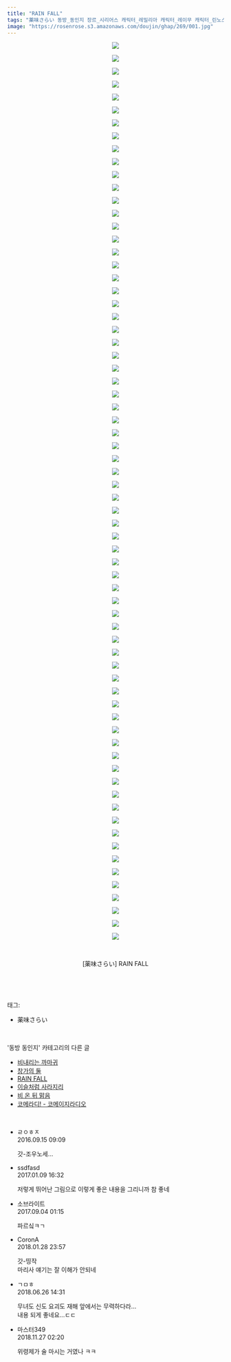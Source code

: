 ```yaml
---
title: "RAIN FALL"
tags: "薬味さらい 동방_동인지 장르_시리어스 캐릭터_레밀리아 캐릭터_레이무 캐릭터_린노스케 캐릭터_마리사 캐릭터_메이링 캐릭터_모미지 캐릭터_모코우 캐릭터_무라사 캐릭터_미코 캐릭터_사나에 캐릭터_사쿠야 캐릭터_세이가 캐릭터_쇼 캐릭터_스와코 캐릭터_스이카 캐릭터_시키에이키 캐릭터_아야 캐릭터_아큐 캐릭 터_앨리스 캐릭터_야마메 캐릭터_에이린 캐릭터_유카리 캐릭터_이치린 캐릭터_카구야 캐릭터_케이네 캐릭터_코마치 캐릭터_텐시 캐릭터_토지코 캐릭터_파르시 캐릭터_파츄리 캐릭터_하타테 캐릭터_후토 캐릭터_히지리"
image: "https://rosenrose.s3.amazonaws.com/doujin/ghap/269/001.jpg"
---
```

<div class="article">
<p style="text-align: center; clear: none; float: none;"><img src="{{ site.imgserver1 }}/ghap/269/001.jpg"/></p>
<p style="text-align: center; clear: none; float: none;"><img src="{{ site.imgserver1 }}/ghap/269/002.jpg"/></p>
<p style="text-align: center; clear: none; float: none;"><img src="{{ site.imgserver1 }}/ghap/269/003.jpg"/></p>
<p style="text-align: center; clear: none; float: none;"><img src="{{ site.imgserver1 }}/ghap/269/004.jpg"/></p>
<p style="text-align: center; clear: none; float: none;"><img src="{{ site.imgserver1 }}/ghap/269/005.jpg"/></p>
<p style="text-align: center; clear: none; float: none;"><img src="{{ site.imgserver1 }}/ghap/269/006.jpg"/></p>
<p style="text-align: center; clear: none; float: none;"><img src="{{ site.imgserver1 }}/ghap/269/007.jpg"/></p>
<p style="text-align: center; clear: none; float: none;"><img src="{{ site.imgserver1 }}/ghap/269/008.jpg"/></p>
<p style="text-align: center; clear: none; float: none;"><img src="{{ site.imgserver1 }}/ghap/269/009.jpg"/></p>
<p style="text-align: center; clear: none; float: none;"><img src="{{ site.imgserver1 }}/ghap/269/010.jpg"/></p>
<p style="text-align: center; clear: none; float: none;"><img src="{{ site.imgserver1 }}/ghap/269/011.jpg"/></p>
<p style="text-align: center; clear: none; float: none;"><img src="{{ site.imgserver1 }}/ghap/269/012.jpg"/></p>
<p style="text-align: center; clear: none; float: none;"><img src="{{ site.imgserver1 }}/ghap/269/013.jpg"/></p>
<p style="text-align: center; clear: none; float: none;"><img src="{{ site.imgserver1 }}/ghap/269/014.jpg"/></p>
<p style="text-align: center; clear: none; float: none;"><img src="{{ site.imgserver1 }}/ghap/269/015.jpg"/></p>
<p style="text-align: center; clear: none; float: none;"><img src="{{ site.imgserver1 }}/ghap/269/016.jpg"/></p>
<p style="text-align: center; clear: none; float: none;"><img src="{{ site.imgserver1 }}/ghap/269/017.jpg"/></p>
<p style="text-align: center; clear: none; float: none;"><img src="{{ site.imgserver1 }}/ghap/269/018.jpg"/></p>
<p style="text-align: center; clear: none; float: none;"><img src="{{ site.imgserver1 }}/ghap/269/019.jpg"/></p>
<p style="text-align: center; clear: none; float: none;"><img src="{{ site.imgserver1 }}/ghap/269/020.jpg"/></p>
<p style="text-align: center; clear: none; float: none;"><img src="{{ site.imgserver1 }}/ghap/269/021.jpg"/></p>
<p style="text-align: center; clear: none; float: none;"><img src="{{ site.imgserver1 }}/ghap/269/022.jpg"/></p>
<p style="text-align: center; clear: none; float: none;"><img src="{{ site.imgserver1 }}/ghap/269/023.jpg"/></p>
<p style="text-align: center; clear: none; float: none;"><img src="{{ site.imgserver1 }}/ghap/269/024.jpg"/></p>
<p style="text-align: center; clear: none; float: none;"><img src="{{ site.imgserver1 }}/ghap/269/025.jpg"/></p>
<p style="text-align: center; clear: none; float: none;"><img src="{{ site.imgserver1 }}/ghap/269/026.jpg"/></p>
<p style="text-align: center; clear: none; float: none;"><img src="{{ site.imgserver1 }}/ghap/269/027.jpg"/></p>
<p style="text-align: center; clear: none; float: none;"><img src="{{ site.imgserver1 }}/ghap/269/028.jpg"/></p>
<p style="text-align: center; clear: none; float: none;"><img src="{{ site.imgserver1 }}/ghap/269/029.jpg"/></p>
<p style="text-align: center; clear: none; float: none;"><img src="{{ site.imgserver1 }}/ghap/269/030.jpg"/></p>
<p style="text-align: center; clear: none; float: none;"><img src="{{ site.imgserver1 }}/ghap/269/031.jpg"/></p>
<p style="text-align: center; clear: none; float: none;"><img src="{{ site.imgserver1 }}/ghap/269/032.jpg"/></p>
<p style="text-align: center; clear: none; float: none;"><img src="{{ site.imgserver1 }}/ghap/269/033.jpg"/></p>
<p style="text-align: center; clear: none; float: none;"><img src="{{ site.imgserver1 }}/ghap/269/034.jpg"/></p>
<p style="text-align: center; clear: none; float: none;"><img src="{{ site.imgserver1 }}/ghap/269/035.jpg"/></p>
<p style="text-align: center; clear: none; float: none;"><img src="{{ site.imgserver1 }}/ghap/269/036.jpg"/></p>
<p style="text-align: center; clear: none; float: none;"><img src="{{ site.imgserver1 }}/ghap/269/037.jpg"/></p>
<p style="text-align: center; clear: none; float: none;"><img src="{{ site.imgserver1 }}/ghap/269/038.jpg"/></p>
<p style="text-align: center; clear: none; float: none;"><img src="{{ site.imgserver1 }}/ghap/269/039.jpg"/></p>
<p style="text-align: center; clear: none; float: none;"><img src="{{ site.imgserver1 }}/ghap/269/040.jpg"/></p>
<p style="text-align: center; clear: none; float: none;"><img src="{{ site.imgserver1 }}/ghap/269/041.jpg"/></p>
<p style="text-align: center; clear: none; float: none;"><img src="{{ site.imgserver1 }}/ghap/269/042.jpg"/></p>
<p style="text-align: center; clear: none; float: none;"><img src="{{ site.imgserver1 }}/ghap/269/043.jpg"/></p>
<p style="text-align: center; clear: none; float: none;"><img src="{{ site.imgserver1 }}/ghap/269/044.jpg"/></p>
<p style="text-align: center; clear: none; float: none;"><img src="{{ site.imgserver1 }}/ghap/269/045.jpg"/></p>
<p style="text-align: center; clear: none; float: none;"><img src="{{ site.imgserver1 }}/ghap/269/046.jpg"/></p>
<p style="text-align: center; clear: none; float: none;"><img src="{{ site.imgserver1 }}/ghap/269/047.jpg"/></p>
<p style="text-align: center; clear: none; float: none;"><img src="{{ site.imgserver1 }}/ghap/269/048.jpg"/></p>
<p style="text-align: center; clear: none; float: none;"><img src="{{ site.imgserver1 }}/ghap/269/049.jpg"/></p>
<p style="text-align: center; clear: none; float: none;"><img src="{{ site.imgserver1 }}/ghap/269/050.jpg"/></p>
<p style="text-align: center; clear: none; float: none;"><img src="{{ site.imgserver1 }}/ghap/269/051.jpg"/></p>
<p style="text-align: center; clear: none; float: none;"><img src="{{ site.imgserver1 }}/ghap/269/052.jpg"/></p>
<p style="text-align: center; clear: none; float: none;"><img src="{{ site.imgserver1 }}/ghap/269/053.jpg"/></p>
<p style="text-align: center; clear: none; float: none;"><img src="{{ site.imgserver1 }}/ghap/269/054.jpg"/></p>
<p style="text-align: center; clear: none; float: none;"><img src="{{ site.imgserver1 }}/ghap/269/055.jpg"/></p>
<p style="text-align: center; clear: none; float: none;"><img src="{{ site.imgserver1 }}/ghap/269/056.jpg"/></p>
<p style="text-align: center; clear: none; float: none;"><img src="{{ site.imgserver1 }}/ghap/269/057.jpg"/></p>
<p style="text-align: center; clear: none; float: none;"><img src="{{ site.imgserver1 }}/ghap/269/058.jpg"/></p>
<p style="text-align: center; clear: none; float: none;"><img src="{{ site.imgserver1 }}/ghap/269/059.jpg"/></p>
<p style="text-align: center; clear: none; float: none;"><img src="{{ site.imgserver1 }}/ghap/269/060.jpg"/></p>
<p style="text-align: center; clear: none; float: none;"><img src="{{ site.imgserver1 }}/ghap/269/061.jpg"/></p>
<p style="text-align: center; clear: none; float: none;"><img src="{{ site.imgserver1 }}/ghap/269/062.jpg"/></p>
<p style="text-align: center; clear: none; float: none;"><img src="{{ site.imgserver1 }}/ghap/269/063.jpg"/></p>
<p style="text-align: center; clear: none; float: none;"><img src="{{ site.imgserver1 }}/ghap/269/064.jpg"/></p>
<p style="text-align: center; clear: none; float: none;"><img src="{{ site.imgserver1 }}/ghap/269/065.jpg"/></p>
<p style="text-align: center; clear: none; float: none;"><img src="{{ site.imgserver1 }}/ghap/269/066.jpg"/></p>
<p style="text-align: center; clear: none; float: none;"><img src="{{ site.imgserver1 }}/ghap/269/067.jpg"/></p>
<p style="text-align: center; clear: none; float: none;"><img src="{{ site.imgserver1 }}/ghap/269/068.jpg"/></p>
<p style="text-align: center; clear: none; float: none;"><img src="{{ site.imgserver1 }}/ghap/269/069.jpg"/></p>
<p style="text-align: center; clear: none; float: none;"><img src="{{ site.imgserver1 }}/ghap/269/070.jpg"/></p>
<p style="text-align: center; clear: none; float: none;"><br/></p>
<p style="text-align: center; clear: none; float: none;">[薬味さらい] RAIN FALL</p>
<p><br/></p>
</div><br/>
<div class="tagTrail">
<p>태그: </p>
<ul>
<li>薬味さらい</li>
</ul>
</div><br/>
<div class="another">
<p>'동방 동인지' 카테고리의 다른 글</p>
<ul>
<li><a href="/ghap_271">비내리는 까마귀</a></li>
<li><a href="/ghap_270">창가의 둘</a></li>
<li><a href="/ghap_269">RAIN FALL</a></li>
<li><a href="/ghap_268">이슬처럼 사라지리</a></li>
<li><a href="/ghap_267">비 온 뒤 맑음</a></li>
<li><a href="/ghap_266">코메라디! - 코메이지라디오</a></li>
</ul>
</div><br/>
<div class="cb_module cb_fluid">
<div class="cb_wrt cb_profile">
<div class="comment">
<ul>
<li class="cb_thumb_off" id="comment14805886">
<div class="cb_comment_area">
<div class="cb_info_area">
<div class="cb_section">
<span class="cb_nick_name">ㄹㅇㅎㅈ</span>
</div>
<div class="cb_section">
<span class="cb_date">2016.09.15 09:09 </span>
</div>
</div>
<div class="cb_dsc_comment">
<p class="cb_dsc">
											갓-조우노세...
										</p>
</div>
</div></li>
<li class="cb_thumb_off" id="comment14887243">
<div class="cb_comment_area">
<div class="cb_info_area">
<div class="cb_section">
<span class="cb_nick_name">ssdfasd</span>
</div>
<div class="cb_section">
<span class="cb_date">2017.01.09 16:32 </span>
</div>
</div>
<div class="cb_dsc_comment">
<p class="cb_dsc">
											저렇게 뛰어난 그림으로 이렇게 좋은 내용을 그리니까 참 좋네
										</p>
</div>
</div></li>
<li class="cb_thumb_off" id="comment15075723">
<div class="cb_comment_area">
<div class="cb_info_area">
<div class="cb_section">
<span class="cb_nick_name">소브라이트</span>
</div>
<div class="cb_section">
<span class="cb_date">2017.09.04 01:15 </span>
</div>
</div>
<div class="cb_dsc_comment">
<p class="cb_dsc">
											파르싴ㅋㄱ
										</p>
</div>
</div></li>
<li class="cb_thumb_off" id="comment15185883">
<div class="cb_comment_area">
<div class="cb_info_area">
<div class="cb_section">
<span class="cb_nick_name">CoronA</span>
</div>
<div class="cb_section">
<span class="cb_date">2018.01.28 23:57 </span>
</div>
</div>
<div class="cb_dsc_comment">
<p class="cb_dsc">
											갓-띵작<br/>
마리사 얘기는 잘 이해가 안되네
										</p>
</div>
</div></li>
<li class="cb_thumb_off" id="comment15277002">
<div class="cb_comment_area">
<div class="cb_info_area">
<div class="cb_section">
<span class="cb_nick_name">ㄱㅁㅎ</span>
</div>
<div class="cb_section">
<span class="cb_date">2018.06.26 14:31 </span>
</div>
</div>
<div class="cb_dsc_comment">
<p class="cb_dsc">
											무녀도 신도 요괴도 재해 앞에서는 무력하다라...<br/>
내용 되게 좋네요...ㄷㄷ
										</p>
</div>
</div></li>
<li class="cb_thumb_off" id="comment15378997">
<div class="cb_comment_area">
<div class="cb_info_area">
<div class="cb_section">
<span class="cb_nick_name">마스터349</span>
</div>
<div class="cb_section">
<span class="cb_date">2018.11.27 02:20 </span>
</div>
</div>
<div class="cb_dsc_comment">
<p class="cb_dsc">
											위령제가 술 마시는 거였나 ㅋㅋ
										</p>
</div>
</div></li>
</ul>
</div>
</div><!-- commentList close -->
</div><br/>

